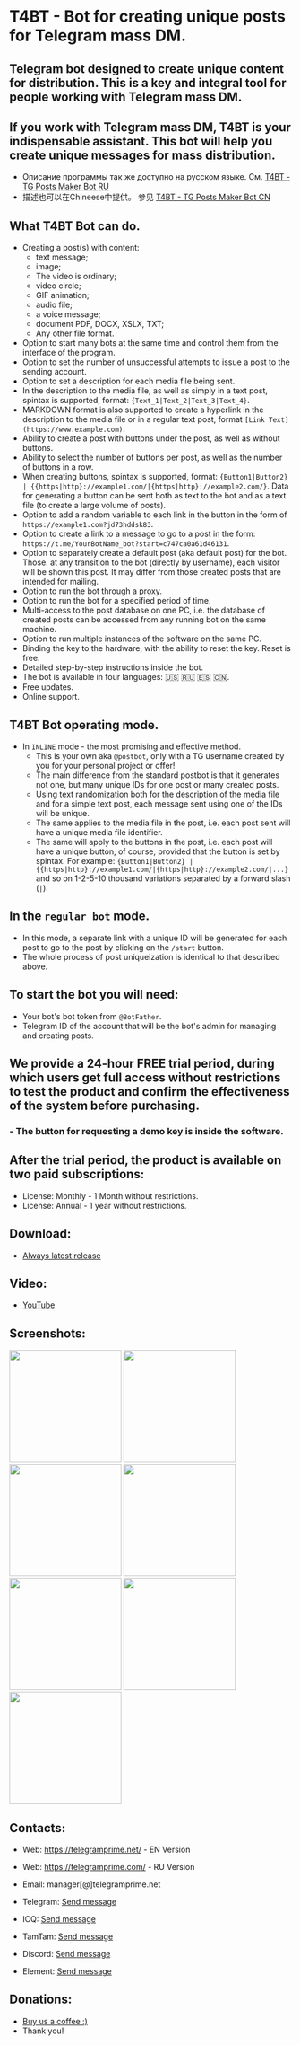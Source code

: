 # T4BT - Bot for creating unique posts for Telegram mass DM.

## Telegram bot designed to create unique content for distribution. This is a key and integral tool for people working with Telegram mass DM.
## If you work with Telegram mass DM, T4BT is your indispensable assistant. This bot will help you create unique messages for mass distribution.
 
 * Описание программы так же доступно на русском языке. См. [T4BT - TG Posts Maker Bot RU](https://github.com/telegram-prime/TG-Posts-Maker-Bot-RU)
 * 描述也可以在Chineese中提供。 参见 [T4BT - TG Posts Maker Bot CN](https://github.com/telegram-prime/TG-Posts-Maker-Bot-CN)


## What T4BT Bot can do.
- Creating a post(s) with content:
     * text message;
     * image;
     * The video is ordinary;
     * video circle;
     * GIF animation;
     * audio file;
     * a voice message;
     * document PDF, DOCX, XSLX, TXT;
     * Any other file format.
 - Option to start many bots at the same time and control them from the interface of the program.
 - Option to set the number of unsuccessful attempts to issue a post to the sending account.
 - Option to set a description for each media file being sent.
 - In the description to the media file, as well as simply in a text post, spintax is supported, format: `{Text_1|Text_2|Text_3|Text_4}`.
 - MARKDOWN format is also supported to create a hyperlink in the description to the media file or in a regular text post, format `[Link Text](https://www.example.com)`.
 - Ability to create a post with buttons under the post, as well as without buttons.
 - Ability to select the number of buttons per post, as well as the number of buttons in a row.
 - When creating buttons, spintax is supported, format: `{Button1|Button2} | {{https|http}://example1.com/|{https|http}://example2.com/}`. Data for generating a button can be sent both as text to the bot and as a text file (to create a large volume of posts).
 - Option to add a random variable to each link in the button in the form of `https://example1.com?jd73hddsk83`.
 - Option to create a link to a message to go to a post in the form: `https://t.me/YourBotName_bot?start=c747ca0a61d46131`.
 - Option to separately create a default post (aka default post) for the bot. Those. at any transition to the bot (directly by username), each visitor will be shown this post. It may differ from those created posts that are intended for mailing.
 - Option to run the bot through a proxy.
 - Option to run the bot for a specified period of time.
 - Multi-access to the post database on one PC, i.e. the database of created posts can be accessed from any running bot on the same machine.
 - Option to run multiple instances of the software on the same PC.
 - Binding the key to the hardware, with the ability to reset the key. Reset is free.
 - Detailed step-by-step instructions inside the bot.
 - The bot is available in four languages: 🇺🇸 🇷🇺 🇪🇸 🇨🇳.
 - Free updates.
 - Online support.


## T4BT Bot operating mode.
 - In `INLINE` mode - the most promising and effective method.
   * This is your own aka `@postbot`, only with a TG username created by you for your personal project or offer!
   * The main difference from the standard postbot is that it generates not one, but many unique IDs for one post or many created posts.
   * Using text randomization both for the description of the media file and for a simple text post, each message sent using one of the IDs will be unique.
   * The same applies to the media file in the post, i.e. each post sent will have a unique media file identifier.
   * The same will apply to the buttons in the post, i.e. each post will have a unique button, of course, provided that the button is set by spintax. For example: `{Button1|Button2} | {{https|http}://example1.com/|{https|http}://example2.com/|...}` and so on 1-2-5-10 thousand variations separated by a forward slash (`|`).


## In the `regular bot` mode.
   * In this mode, a separate link with a unique ID will be generated for each post to go to the post by clicking on the `/start`    button.
   * The whole process of post uniqueization is identical to that described above.


## To start the bot you will need:
   * Your bot's bot token from `@BotFather`.
   * Telegram ID of the account that will be the bot's admin for managing and creating posts.


## We provide a 24-hour FREE trial period, during which users get full access without restrictions to test the product and confirm the effectiveness of the system before purchasing.
### - The button for requesting a demo key is inside the software.

## After the trial period, the product is available on two paid subscriptions:
 - License: Monthly - 1 Month without restrictions.
 - License: Annual - 1 year without restrictions.


## Download:
 - [Always latest release](https://github.com/telegram-prime/TG-Posts-Maker-Bot/releases/latest)


## Video:
 - [YouTube](https://youtu.be/LS0AnAYDonU)


## Screenshots:

<img src="https://github.com/telegram-prime/TG-Posts-Maker-Bot/assets/94137664/3a65c150-2314-4002-91e5-333b601edb2c" width="200" height="200">
<img src="https://github.com/telegram-prime/TG-Posts-Maker-Bot/assets/94137664/7078bc67-dfef-4de3-8859-21c4bf922ad4" width="200" height="200">
<img src="https://github.com/telegram-prime/TG-Posts-Maker-Bot/assets/94137664/5f38a3a8-a43c-40cf-a50b-9c263bf9be3a" width="200" height="200">
<img src="https://github.com/telegram-prime/TG-Posts-Maker-Bot/assets/94137664/38d8acbf-2b86-46f8-9153-e686202dd96b" width="200" height="200">
<img src="https://github.com/telegram-prime/TG-Posts-Maker-Bot/assets/94137664/1805e348-4f7c-4db0-ab7c-83bff1b2e57a" width="200" height="200">
<img src="https://github.com/telegram-prime/TG-Posts-Maker-Bot/assets/94137664/c12938b9-7eb1-477f-9b64-3f290b835307" width="200" height="200">
<img src="https://github.com/telegram-prime/TG-Posts-Maker-Bot/assets/94137664/4b1f9e2e-bf05-47f1-a14d-a309270d6751" width="200" height="200">




##  Contacts:
- Wеb: https://telegramprime.net/ - EN Version
- Wеb: https://telegramprime.com/ - RU Version

- Email:    manager[@]telegramprime.net
- Telegram: [Send message](https://telegramprime.net/telegram-contact)
- ICQ:      [Send message](https://telegramprime.net/icq-contact)
- TamTam:   [Send message](https://telegramprime.net/tamtam-contact)
- Discord:  [Send message](https://telegramprime.net/discord-contact)
- Element:  [Send message](https://telegramprime.net/element-contact)


## Donations:
* [Buy us a coffee :)](https://nowpayments.io/donation/telegramprime)
* Thank you!



